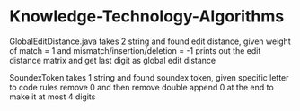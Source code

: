 # Knowledge-Technology-Algorithms

GlobalEditDistance.java
  takes 2 string and found edit distance, given weight of match = 1 and mismatch/insertion/deletion = -1
  prints out the edit distance matrix and get last digit as global edit distance
  
  
  
SoundexToken
  takes 1 string and found soundex token, given specific letter to code rules
  remove 0 and then remove double
  append 0 at the end to make it at most 4 digits
